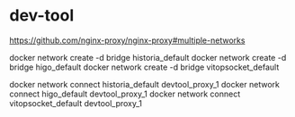 # dev-tool

https://github.com/nginx-proxy/nginx-proxy#multiple-networks

docker network create -d bridge historia_default
docker network create -d bridge higo_default
docker network create -d bridge vitopsocket_default

docker network connect historia_default devtool_proxy_1
docker network connect higo_default devtool_proxy_1
docker network connect vitopsocket_default devtool_proxy_1